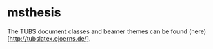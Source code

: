 # msthesis
The TUBS document classes and beamer themes can be found (here)[http://tubslatex.ejoerns.de/].
